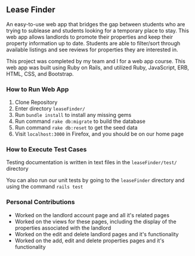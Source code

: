 ## Lease Finder
An easy-to-use web app that bridges the gap between students who are trying to sublease and students looking for a temporary place to stay.
This web app allows landlords to promote their properties and keep their property information up to date.
Students are able to filter/sort through available listings and see reviews for properties they are interested in.

This project was completed by my team and I for a web app course. 
This web app was built using Ruby on Rails, and utilized Ruby, JavaScript, ERB, HTML, CSS, and Bootstrap.

### How to Run Web App
1. Clone Repository
2. Enter directory `leaseFinder/`
3. Run `bundle install` to install any missing gems
4. Run command `rake db:migrate` to build the database
5. Run command `rake db:reset` to get the seed data
6. Visit `localhost:3000` in Firefox, and you should be on our home page

### How to Execute Test Cases
Testing documentation is written in text files in the `leaseFinder/test/` directory

You can also run our unit tests by going to the `leaseFinder` directory and using the command `rails test`

### Personal Contributions
- Worked on the landlord account page and all it's related pages 
- Worked on the views for these pages, including the display of the properties associated with the landlord  
- Worked on the edit and delete landlord pages and it's functionality 
- Worked on the add, edit and delete properties pages and it's functionality
